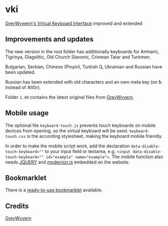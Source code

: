# vki
[GreyWywern's Virtual Keyboard Interface](http://www.greywyvern.com/code/javascript/keyboard) improved and extended 

## Improvements and updates
The new version in the root folder has additionally keyboards for Amharic, Tigrinya, Glagolitic, Old Church Slavonic, Crimean Tatar and Turkmen.

Bulgarian, Serbian, Chinese (Pinyin), Turkish Q, Ukrainian and Russian have been updated.

Russian has been extended with old characters and an own meta key (on Ѣ instead of AltGr).

Folder `1.49` contains the latest original files from [GreyWyvern](http://www.greywyvern.com/code/javascript/keyboard).

## Mobile usage
The optional file `keyboard-touch.js` prevents touch keyboards on mobile devices from opening, so the virtual keyboard will be used. `keyboard-touch.css` is the according stylesheet, making the keyboard mobile friendly.

In order to make the mobile script work, add the declaration
`data-disable-touch-keyboard=""` to your input field or textarea, e.g. `<input data-disable-touch-keyboard="" id="example" name="example">`.
 The mobile function also needs [JQUERY](https://jquery.com/) and [modernizr.js](https://modernizr.com/) embedded on the website.
 
 ## Bookmarklet
 There is a [ready-to-use bookmarklet](https://github.com/pod-o-mart/keyboardBookmarklets) available.

Credits
-------

[GreyWyvern](http://www.greywyvern.com/code/javascript/keyboard)
